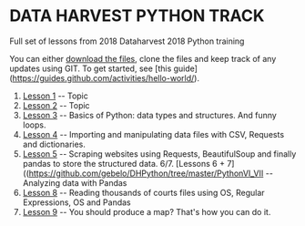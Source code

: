 

# DATA HARVEST PYTHON TRACK

Full set of lessons from 2018 Dataharvest 2018 Python training

You can either [download the files](https://github.com/gebelo/DHPython/archive/master.zip), clone the files and keep track of any updates using GIT. To get started, see [this guide] (https://guides.github.com/activities/hello-world/).


1. [Lesson 1](https://www.google.com) -- Topic
2. [Lesson 2](https://www.google.com) -- Topic
3. [Lesson 3](PythonIII/) -- Basics of Python: data types and structures. And funny loops. 
4. [Lesson 4](lesson4.ipynb) -- Importing and manipulating data files with CSV, Requests and dictionaries.
5. [Lesson 5](https://github.com/gebelo/DHPython/tree/master/PythonV) -- Scraping websites using Requests, BeautifulSoup and finally pandas to store the structured data.
6/7. [Lessons 6 + 7]((https://github.com/gebelo/DHPython/tree/master/PythonVI_VII -- Analyzing data with Pandas
8. [Lesson 8](https://github.com/gebelo/DHPython/tree/master/PythonVIII) -- Reading thousands of courts files using OS, Regular Expressions, OS and Pandas
9. [Lesson 9](PythonIX) -- You should produce a map? That's how you can do it. 
